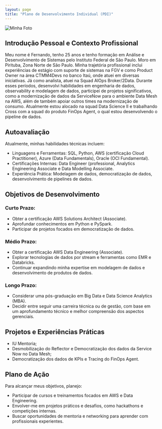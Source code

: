 ```yaml
---
layout: page
title: "Plano de Desenvolvimento Individual (PDI)"
---
```

<img src="/assets/images/nome-da-sua-imagem.png" alt="Minha Foto" class="img-fluid rounded-circle" />

## Introdução Pessoal e Contexto Profissional

Meu nome é Fernando, tenho 25 anos e tenho formação em Análise e Desenvolvimento de Sistemas pelo Instituto Federal de São Paulo. Moro em Pirituba, Zona Norte de São Paulo. Minha trajetória profissional inclui experiências de estágio com suporte de sistemas na FGV e como Product Owner na área CTMM4Devs no banco Itaú, onde atuei em diversas iniciativas. Já como analista, atuei na Squad AIOps Broker/2Data. Durante esses períodos, desenvolvi habilidades em engenharia de dados, observability e modelagem de dados, participei de projetos significativos, como a modernização de dados da ServiceNow para o ambiente Data Mesh na AWS, além de também apoiar outros times na modernização de consumo. Atualmente estou alocado na squad Data Science II e trabalhando Cross com a squad do produto FinOps Agent, o qual estou desenvolvendo o pipeline de dados.

## Autoavaliação

Atualmente, minhas habilidades técnicas incluem:

- Linguagens e Ferramentas: SQL, Python, AWS (certificação Cloud Practitioner), Azure (Data Fundamentals), Oracle (OCI Fundamental).
- Certificações Internas: Data Engineer (professional, Analytics Engineering Associate e Data Modelling Associate.
- Experiência Prática: Modelagem de dados, democratização de dados, desenvolvimento de pipelines de dados.

## Objetivos de Desenvolvimento

### Curto Prazo:

- Obter a certificação AWS Solutions Architect (Associate).
- Aprofundar conhecimentos em Python e PySpark.
- Participar de projetos focados em democratização de dados.

### Médio Prazo:

- Obter a certificação AWS Data Engineering (Associate).
- Explorar tecnologias de dados por stream e ferramentas como EMR e Databricks.
- Continuar expandindo minha expertise em modelagem de dados e desenvolvimento de produtos de dados.

### Longo Prazo:

- Considerar uma pós-graduação em Big Data e Data Science Analytics (MBA).
- Decidir entre seguir uma carreira técnica ou de gestão, com base em um aprofundamento técnico e melhor compreensão dos aspectos gerenciais.

## Projetos e Experiências Práticas

- IU Mentoria;
- Desmobilização do Reflector e Democratização dos dados da Service Now no Data Mesh;
- Democratização dos dados de KPIs e Tracing do FinOps Agent.


## Plano de Ação

Para alcançar meus objetivos, planejo:

- Participar de cursos e treinamentos focados em AWS e Data Engineering.
- Envolver-me em projetos práticos e desafios, como hackathons e competições internas.
- Buscar oportunidades de mentoria e networking para aprender com profissionais experientes.
